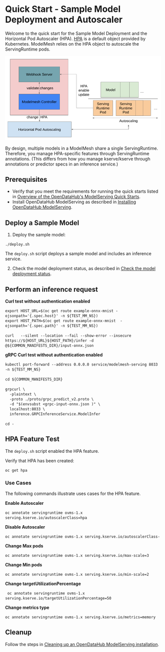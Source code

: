 # Quick Start - Sample Model Deployment and Autoscaler

Welcome to the quick start for the Sample Model Deployment and the Horizontal Pod Autoscaler (HPA). [HPA](https://kubernetes.io/docs/tasks/run-application/horizontal-pod-autoscale/) is a default object provided by Kubernetes. ModelMesh relies on the HPA object to autoscale the ServingRuntime pods.

<p align="center">
  <img src="./HPA_in_Modelmesh.png" alt="HPA in ModelMesh"/>
</p>

By design, multiple models in a ModelMesh share a single ServingRuntime. Therefore, you manage HPA-specific features through ServingRuntime annotations. (This differs from how you manage kserve/kserve through annotations or predictor specs in an inference service.) 

## Prerequisites

- Verify that you meet the requirements for running the quick starts listed in [Overview of the OpenDataHub's ModelServing Quick Starts](../README.md).
- Install OpenDataHub ModelServing as described in [Installing OpenDataHub ModelServing](../common_docs/modelmesh-install.md).

## Deploy a Sample Model

1. Deploy the sample model:
~~~
./deploy.sh
~~~
The `deploy.sh` script deploys a sample model and includes an inference service. 

2. Check the model deployment status, as described in [Check the model deployment status](../basic/README.md#check-model-deployment-status).

## Perform an inference request

**Curl test without authentication enabled**
~~~
export HOST_URL=$(oc get route example-onnx-mnist -ojsonpath='{.spec.host}' -n ${TEST_MM_NS})
export HOST_PATH=$(oc get route example-onnx-mnist  -ojsonpath='{.spec.path}' -n ${TEST_MM_NS})

curl   --silent --location --fail --show-error --insecure https://${HOST_URL}${HOST_PATH}/infer -d  @${COMMON_MANIFESTS_DIR}/input-onnx.json
~~~

**gRPC Curl test without authentication enabled**

~~~
kubectl port-forward --address 0.0.0.0 service/modelmesh-serving 8033 -n ${TEST_MM_NS} 

cd ${COMMON_MANIFESTS_DIR}

grpcurl \
  -plaintext \
  -proto ./proto/grpc_predict_v2.proto \
  -d "$(envsubst <grpc-input-onnx.json )" \
  localhost:8033 \
  inference.GRPCInferenceService.ModelInfer

cd -  
~~~

## HPA Feature Test

The `deploy.sh` script enabled the HPA feature.

Verify that HPA has been created:
~~~
oc get hpa
~~~

### Use Cases

The following commands illustrate uses cases for the HPA feature.

**Enable Autoscaler**
~~~
oc annotate servingruntime ovms-1.x serving.kserve.io/autoscalerClass=hpa
~~~

**Disable Autoscaler**
~~~
oc annotate servingruntime ovms-1.x serving.kserve.io/autoscalerClass-
~~~

**Change Max pods**
~~~
oc annotate servingruntime ovms-1.x serving.kserve.io/max-scale=3
~~~

**Change Min pods**
~~~
oc annotate servingruntime ovms-1.x serving.kserve.io/min-scale=2
~~~

**Change targetUtilizationPercentage**
~~~
 oc annotate servingruntime ovms-1.x  serving.kserve.io/targetUtilizationPercentage=50
~~~

**Change metrics type**
~~~
oc annotate servingruntime ovms-1.x serving.kserve.io/metrics=memory
~~~

## Cleanup

Follow the steps in [Cleaning up an OpenDataHub ModelServing installation](../common_docs/modelmesh-cleanup.md).

